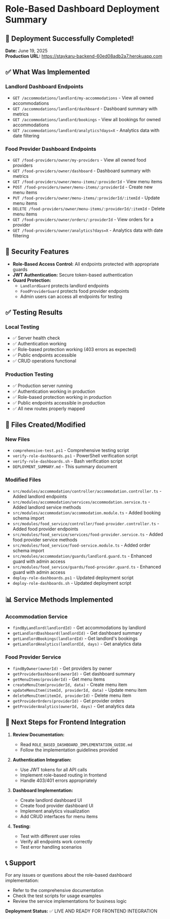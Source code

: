 # Role-Based Dashboard Deployment Summary

## 🎉 Deployment Successfully Completed!

**Date:** June 19, 2025  
**Production URL:** https://staykaru-backend-60ed08adb2a7.herokuapp.com

## ✅ What Was Implemented

### Landlord Dashboard Endpoints
- `GET /accommodations/landlord/my-accommodations` - View all owned accommodations
- `GET /accommodations/landlord/dashboard` - Dashboard summary with metrics
- `GET /accommodations/landlord/bookings` - View all bookings for owned accommodations
- `GET /accommodations/landlord/analytics?days=X` - Analytics data with date filtering

### Food Provider Dashboard Endpoints
- `GET /food-providers/owner/my-providers` - View all owned food providers
- `GET /food-providers/owner/dashboard` - Dashboard summary with metrics
- `GET /food-providers/owner/menu-items/:providerId` - View menu items
- `POST /food-providers/owner/menu-items/:providerId` - Create new menu items
- `PUT /food-providers/owner/menu-items/:providerId/:itemId` - Update menu items
- `DELETE /food-providers/owner/menu-items/:providerId/:itemId` - Delete menu items
- `GET /food-providers/owner/orders/:providerId` - View orders for a provider
- `GET /food-providers/owner/analytics?days=X` - Analytics data with date filtering

## 🔐 Security Features

- **Role-Based Access Control:** All endpoints protected with appropriate guards
- **JWT Authentication:** Secure token-based authentication
- **Guard Protection:** 
  - `LandlordGuard` protects landlord endpoints
  - `FoodProviderGuard` protects food provider endpoints
  - Admin users can access all endpoints for testing

## ✅ Testing Results

### Local Testing
- ✅ Server health check
- ✅ Authentication working
- ✅ Role-based protection working (403 errors as expected)
- ✅ Public endpoints accessible
- ✅ CRUD operations functional

### Production Testing
- ✅ Production server running
- ✅ Authentication working in production
- ✅ Role-based protection working in production
- ✅ Public endpoints accessible in production
- ✅ All new routes properly mapped

## 📁 Files Created/Modified

### New Files
- `comprehensive-test.ps1` - Comprehensive testing script
- `verify-role-dashboards.ps1` - PowerShell verification script
- `verify-role-dashboards.sh` - Bash verification script
- `DEPLOYMENT_SUMMARY.md` - This summary document

### Modified Files
- `src/modules/accommodation/controller/accommodation.controller.ts` - Added landlord endpoints
- `src/modules/accommodation/services/accommodation.service.ts` - Added landlord service methods
- `src/modules/accommodation/accommodation.module.ts` - Added booking schema import
- `src/modules/food_service/controller/food-provider.controller.ts` - Added food provider endpoints
- `src/modules/food_service/services/food-provider.service.ts` - Added food provider service methods
- `src/modules/food_service/food-service.module.ts` - Added order schema import
- `src/modules/accommodation/guards/landlord.guard.ts` - Enhanced guard with admin access
- `src/modules/food_service/guards/food-provider.guard.ts` - Enhanced guard with admin access
- `deploy-role-dashboards.ps1` - Updated deployment script
- `deploy-role-dashboards.sh` - Updated deployment script

## 📊 Service Methods Implemented

### Accommodation Service
- `findByLandlord(landlordId)` - Get accommodations by landlord
- `getLandlordDashboard(landlordId)` - Get dashboard summary
- `getLandlordBookings(landlordId)` - Get landlord's bookings
- `getLandlordAnalytics(landlordId, days)` - Get analytics data

### Food Provider Service
- `findByOwner(ownerId)` - Get providers by owner
- `getProviderDashboard(ownerId)` - Get dashboard summary
- `getMenuItems(providerId)` - Get menu items
- `createMenuItem(providerId, data)` - Create menu item
- `updateMenuItem(itemId, providerId, data)` - Update menu item
- `deleteMenuItem(itemId, providerId)` - Delete menu item
- `getProviderOrders(providerId)` - Get provider orders
- `getProviderAnalytics(ownerId, days)` - Get analytics data

## 🚀 Next Steps for Frontend Integration

1. **Review Documentation:**
   - Read `ROLE_BASED_DASHBOARD_IMPLEMENTATION_GUIDE.md`
   - Follow the implementation guidelines provided

2. **Authentication Integration:**
   - Use JWT tokens for all API calls
   - Implement role-based routing in frontend
   - Handle 403/401 errors appropriately

3. **Dashboard Implementation:**
   - Create landlord dashboard UI
   - Create food provider dashboard UI
   - Implement analytics visualization
   - Add CRUD interfaces for menu items

4. **Testing:**
   - Test with different user roles
   - Verify all endpoints work correctly
   - Test error handling scenarios

## 📞 Support

For any issues or questions about the role-based dashboard implementation:
- Refer to the comprehensive documentation
- Check the test scripts for usage examples
- Review the service implementations for business logic

**Deployment Status:** ✅ LIVE AND READY FOR FRONTEND INTEGRATION
